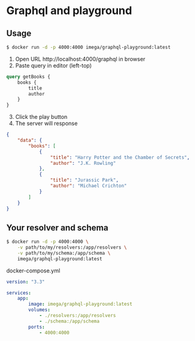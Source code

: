 # Graphql and playground

## Usage

```bash
$ docker run -d -p 4000:4000 imega/graphql-playground:latest
```

1. Open URL http://localhost:4000/graphql in browser
2. Paste query in editor (left-top)

```graphql
query getBooks {
    books {
        title
        author
    }
}
```

3. Click the play button
4. The server will response

```json
{
    "data": {
        "books": [
            {
                "title": "Harry Potter and the Chamber of Secrets",
                "author": "J.K. Rowling"
            },
            {
                "title": "Jurassic Park",
                "author": "Michael Crichton"
            }
        ]
    }
}
```

## Your resolver and schema

```bash
$ docker run -d -p 4000:4000 \
    -v path/to/my/resolvers:/app/resolvers \
    -v path/to/my/schema:/app/schema \
    imega/graphql-playground:latest
```

docker-compose.yml

```yaml
version: "3.3"

services:
    app:
        image: imega/graphql-playground:latest
        volumes:
            - ./resolvers:/app/resolvers
            - ./schema:/app/schema
        ports:
            - 4000:4000
```
